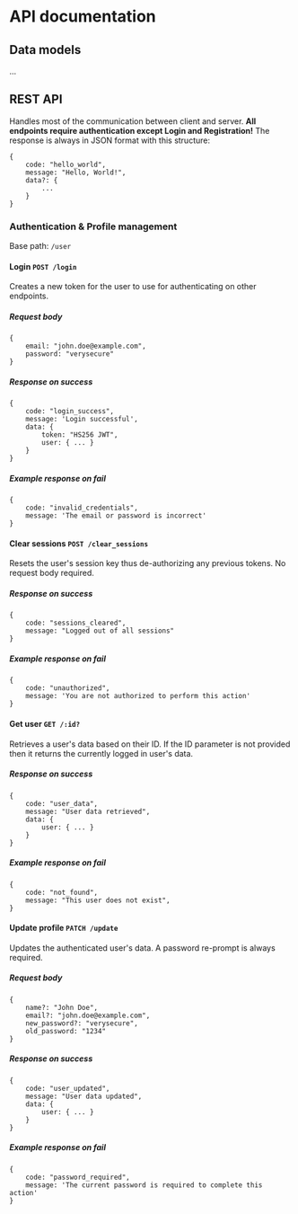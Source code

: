 # API documentation

## Data models
...

## REST API
Handles most of the communication between client and server.
**All endpoints require authentication except Login and Registration!**
The response is always in JSON format with this structure:
```
{
	code: "hello_world",
	message: "Hello, World!",
	data?: {
		...
	}
}
```
### Authentication & Profile management
Base path: `/user`
#### Login `POST /login`
Creates a new token for the user to use for authenticating on other endpoints.
##### Request body
```
{
	email: "john.doe@example.com",
	password: "verysecure"
}
```
##### Response on success
```
{
	code: "login_success",
	message: 'Login successful',
	data: {
		token: "HS256 JWT",
		user: { ... }
	}
}
```
##### Example response on fail
```
{
	code: "invalid_credentials",
	message: 'The email or password is incorrect'
}
```
#### Clear sessions `POST /clear_sessions`
Resets the user's session key thus de-authorizing any previous tokens.
No request body required.
##### Response on success
```
{
	code: "sessions_cleared",
	message: "Logged out of all sessions"
}
```
##### Example response on fail
```
{
	code: "unauthorized",
	message: 'You are not authorized to perform this action'
}
```
#### Get user `GET /:id?`
Retrieves a user's data based on their ID. If the ID parameter is not provided then it returns the currently logged in user's data.
##### Response on success
```
{
	code: "user_data",
	message: "User data retrieved",
	data: {
		user: { ... }
	}
}
```
##### Example response on fail
```
{
	code: "not_found",
	message: "This user does not exist",
}
```
#### Update profile `PATCH /update`
Updates the authenticated user's data. A password re-prompt is always required.
##### Request body
```
{
	name?: "John Doe",
	email?: "john.doe@example.com",
	new_password?: "verysecure",
	old_password: "1234"
}
```
##### Response on success
```
{
	code: "user_updated",
	message: "User data updated",
	data: {
		user: { ... }
	}
}
```
##### Example response on fail
```
{
	code: "password_required",
	message: 'The current password is required to complete this action'
}
```
